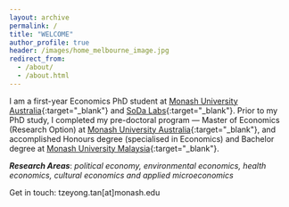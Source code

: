 ```yaml
---
layout: archive
permalink: /
title: "WELCOME"
author_profile: true
header: /images/home_melbourne_image.jpg
redirect_from: 
  - /about/
  - /about.html
---
```


I am a first-year Economics PhD student at [Monash University Australia](https://www.monash.edu/business/home){:target="_blank"} and [SoDa Labs](https://www.monash.edu/business/impact-labs/soda-labs){:target="_blank"}. Prior to my PhD study, I completed my pre-doctoral program — Master of Economics (Research Option) at [Monash University Australia](https://www.monash.edu/business/home){:target="_blank"}, and accomplished Honours degree (specialised in Economics) and Bachelor degree at [Monash University Malaysia](https://www.monash.edu.my/business){:target="_blank"}.

***Research Areas***: *political economy, environmental economics, health economics, cultural economics and applied microeconomics*

Get in touch: tzeyong.tan[at]monash.edu